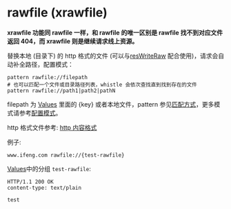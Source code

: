 # rawfile (xrawfile)

__xrawfile 功能同 rawfile 一样，和 rawfile 的唯一区别是 rawfile 找不到对应文件返回 404，而 xrawfile 则是继续请求线上资源。__

替换本地 (目录下) 的 http 格式的文件 (可以与[resWriteRaw](#rules_rule_resWriteRaw) 配合使用)，请求会自动补全路径，配置模式：

	pattern rawfile://filepath
	# 也可以匹配一个文件或目录路径列表，whistle 会依次查找直到找到存在的文件
	pattern rawfile://path1|path2|pathN

filepath 为 [Values](http://local.whistlejs.com/#values) 里面的 {key} 或者本地文件，pattern 参见[匹配方式](#pattern)，更多模式请参考[配置模式](#mode)。

http 格式文件参考: [http 内容格式](http://www.cnblogs.com/kissdodog/archive/2013/01/11/2856335.html)

例子:

	www.ifeng.com rawfile://{test-rawfile}

[Values](http://local.whistlejs.com/#values)中的分组 `test-rawfile`:

	HTTP/1.1 200 OK
	content-type: text/plain

	test
